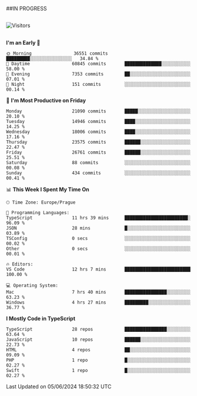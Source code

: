 ##IN PROGRESS
##
![Visitors](https://komarev.com/ghpvc/?username=petrbui&style=for-the-badge&label=Visitors+👀)



##
<!--
[![My GitHub stats](https://github-readme-stats.vercel.app/api?username=petrbui&theme=github_dark)](https://github.com/anuraghazra/github-readme-stats)

[![My wakatime stats](https://github-readme-stats.vercel.app/api/wakatime?username=petrbui&theme=github_dark)](https://github.com/anuraghazra/github-readme-stats)
-->
<!--START_SECTION:waka-->
**I'm an Early 🐤** 

```text
🌞 Morning                36551 commits       █████████░░░░░░░░░░░░░░░░   34.84 % 
🌆 Daytime                60845 commits       ██████████████░░░░░░░░░░░   58.00 % 
🌃 Evening                7353 commits        ██░░░░░░░░░░░░░░░░░░░░░░░   07.01 % 
🌙 Night                  151 commits         ░░░░░░░░░░░░░░░░░░░░░░░░░   00.14 % 
```
📅 **I'm Most Productive on Friday** 

```text
Monday                   21090 commits       █████░░░░░░░░░░░░░░░░░░░░   20.10 % 
Tuesday                  14946 commits       ████░░░░░░░░░░░░░░░░░░░░░   14.25 % 
Wednesday                18006 commits       ████░░░░░░░░░░░░░░░░░░░░░   17.16 % 
Thursday                 23575 commits       ██████░░░░░░░░░░░░░░░░░░░   22.47 % 
Friday                   26761 commits       ██████░░░░░░░░░░░░░░░░░░░   25.51 % 
Saturday                 88 commits          ░░░░░░░░░░░░░░░░░░░░░░░░░   00.08 % 
Sunday                   434 commits         ░░░░░░░░░░░░░░░░░░░░░░░░░   00.41 % 
```


📊 **This Week I Spent My Time On** 

```text
🕑︎ Time Zone: Europe/Prague

💬 Programming Languages: 
TypeScript               11 hrs 39 mins      ████████████████████████░   96.09 % 
JSON                     28 mins             █░░░░░░░░░░░░░░░░░░░░░░░░   03.89 % 
TSConfig                 0 secs              ░░░░░░░░░░░░░░░░░░░░░░░░░   00.02 % 
Other                    0 secs              ░░░░░░░░░░░░░░░░░░░░░░░░░   00.01 % 

🔥 Editors: 
VS Code                  12 hrs 7 mins       █████████████████████████   100.00 % 

💻 Operating System: 
Mac                      7 hrs 40 mins       ████████████████░░░░░░░░░   63.23 % 
Windows                  4 hrs 27 mins       █████████░░░░░░░░░░░░░░░░   36.77 % 
```

**I Mostly Code in TypeScript** 

```text
TypeScript               28 repos            ████████████████░░░░░░░░░   63.64 % 
JavaScript               10 repos            ██████░░░░░░░░░░░░░░░░░░░   22.73 % 
HTML                     4 repos             ██░░░░░░░░░░░░░░░░░░░░░░░   09.09 % 
PHP                      1 repo              █░░░░░░░░░░░░░░░░░░░░░░░░   02.27 % 
Swift                    1 repo              █░░░░░░░░░░░░░░░░░░░░░░░░   02.27 % 
```




 Last Updated on 05/06/2024 18:50:32 UTC
<!--END_SECTION:waka-->

